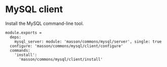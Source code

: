 
# MySQL client

Install the MySQL command-line tool.

    module.exports =
      deps:
        mysql_server: module: 'masson/commons/mysql/server', single: true
      configure: 'masson/commons/mysql/client/configure'
      commands:
        'install':
          'masson/commons/mysql/client/install'
